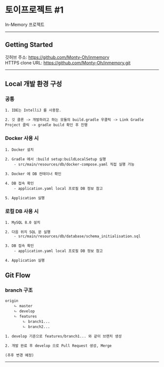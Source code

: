 # 토이프로젝트 #1
In-Memory 프로젝트

---
## Getting Started
깃허브 주소: https://github.com/Monty-Oh/inmemory  
HTTPS clone URL: https://github.com/Monty-Oh/inmemory.git

---
## Local 개발 환경 구성
### 공통
```
1. IDE는 IntelliJ 를 사용함.

2. 깃 클론 -> 개발하려고 하는 모듈의 build.gradle 우클릭 -> Link Gradle Project 클릭 -> gradle build 확인 후 진행
```

### Docker 사용 시
```
1. Docker 설치

2. Gradle 에서 :build setup:buildLocalSetup 실행
    - src/main/resources/db/docker-compose.yaml 직접 실행 가능

3. Docker 에 DB 컨테이너 확인

4. DB 접속 확인
    - application.yaml local 프로필 DB 정보 참고

5. Application 실행
```

### 로컬 DB 사용 시
```
1. MySQL 8.0 설치

2. 다음 위치 SQL 문 실행
    - src/main/resources/db/database/schema_initialisation.sql

3. DB 접속 확인
    - application.yaml local 프로필 DB 정보 참고

4. Application 실행
```

## Git Flow
### branch 구조
```
origin
    ㄴ master
    ㄴ develop
    ㄴ features
        ㄴ branch1...
        ㄴ branch2...
```
```
1. develop 기준으로 features/branch1... 와 같이 브랜치 생성

2. 개발 완료 후 develop 으로 Pull Request 생성, Merge

(추후 변경 예정)
```

---